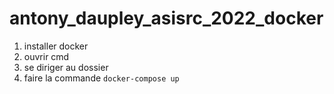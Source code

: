 # antony_daupley_asisrc_2022_docker

1. installer docker
2. ouvrir cmd
3. se diriger au dossier
4. faire la commande `docker-compose up`
